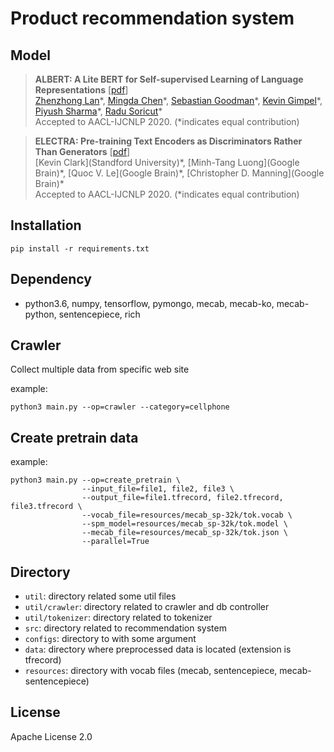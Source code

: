 # Product recommendation system

## Model

> **ALBERT: A Lite BERT for Self-supervised Learning of Language Representations** [[pdf](https://arxiv.org/abs/1909.11942)]<br>
> [Zhenzhong Lan](google)\*, [Mingda Chen](ttic)\*, [Sebastian Goodman](google)\*, [Kevin Gimpel](ttic)\*, [Piyush Sharma](google)\*, [Radu Soricut](google)\*<br>
> Accepted to AACL-IJCNLP 2020. (*indicates equal contribution)

> **ELECTRA: Pre-training Text Encoders as Discriminators Rather Than Generators** [[pdf](https://arxiv.org/abs/2003.10555)]<br>
> [Kevin Clark](Standford University)\*, [Minh-Tang Luong](Google Brain)\*, [Quoc V. Le](Google Brain)\*, [Christopher D. Manning](Google Brain)\*<br>
> Accepted to AACL-IJCNLP 2020. (*indicates equal contribution)


## Installation
```
pip install -r requirements.txt
```

## Dependency
* python3.6, numpy, tensorflow, pymongo, mecab, mecab-ko, mecab-python, sentencepiece, rich

## Crawler
Collect multiple data from specific web site

example:
```
python3 main.py --op=crawler --category=cellphone
```

## Create pretrain data
example:
```
python3 main.py --op=create_pretrain \
                --input_file=file1, file2, file3 \
                --output_file=file1.tfrecord, file2.tfrecord, file3.tfrecord \
                --vocab_file=resources/mecab_sp-32k/tok.vocab \
                --spm_model=resources/mecab_sp-32k/tok.model \
                --mecab_file=resources/mecab_sp-32k/tok.json \
                --parallel=True
```

## Directory
* `util`: directory related some util files
* `util/crawler`: directory related to crawler and db controller
* `util/tokenizer`: directory related to tokenizer
* `src`: directory related to recommendation system
* `configs`: directory to with some argument
* `data`: directory where preprocessed data is located (extension is tfrecord)
* `resources`: directory with vocab files (mecab, sentencepiece, mecab-sentencepiece)

## License
Apache License 2.0